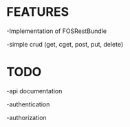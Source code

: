 # FEATURES

-Implementation of FOSRestBundle

-simple crud (get, cget, post, put, delete)

# TODO

-api documentation

-authentication

-authorization